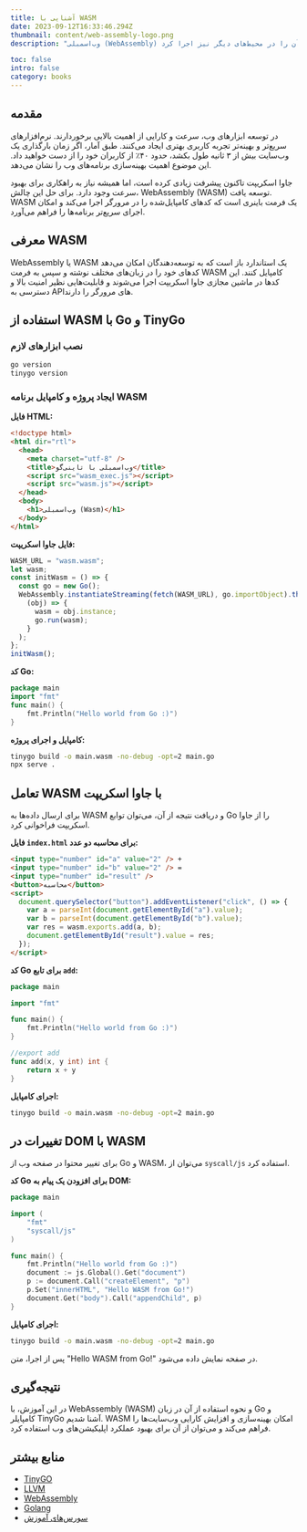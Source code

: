 ```yaml
---
title: آشنایی با WASM
date: 2023-09-12T16:33:46.294Z
thumbnail: content/web-assembly-logo.png
description: "وب‌اسمبلی (WebAssembly) یک استاندارد باز است که امکان اجرای کدهای باینری بهینه را در محیط‌های جاوا اسکریپت فراهم می‌کند. هدف اصلی آن افزایش سرعت و کارایی برنامه‌های وب است، اما می‌توان آن را در محیط‌های دیگر نیز اجرا کرد."

toc: false
intro: false
category: books
---
```


## مقدمه

در توسعه ابزارهای وب، سرعت و کارایی از اهمیت بالایی برخوردارند. نرم‌افزارهای سریع‌تر و بهینه‌تر تجربه کاربری بهتری ایجاد می‌کنند. طبق آمار، اگر زمان بارگذاری یک وب‌سایت بیش از ۳ ثانیه طول بکشد، حدود ۴۰٪ از کاربران خود را از دست خواهید داد. این موضوع اهمیت بهینه‌سازی برنامه‌های وب را نشان می‌دهد.

جاوا اسکریپت تاکنون پیشرفت زیادی کرده است، اما همیشه نیاز به راهکاری برای بهبود سرعت وجود دارد. برای حل این چالش، WebAssembly (WASM) توسعه یافت. WASM یک فرمت باینری است که کدهای کامپایل‌شده را در مرورگر اجرا می‌کند و امکان اجرای سریع‌تر برنامه‌ها را فراهم می‌آورد.

## معرفی WASM

WebAssembly یا WASM یک استاندارد باز است که به توسعه‌دهندگان امکان می‌دهد کدهای خود را در زبان‌های مختلف نوشته و سپس به فرمت WASM کامپایل کنند. این کدها در ماشین مجازی جاوا اسکریپت اجرا می‌شوند و قابلیت‌هایی نظیر امنیت بالا و دسترسی به APIهای مرورگر را دارند.

## استفاده از WASM با Go و TinyGo

### نصب ابزارهای لازم

```bash
go version
tinygo version
```

### ایجاد پروژه و کامپایل برنامه WASM

**فایل HTML:**

```html
<!doctype html>
<html dir="rtl">
  <head>
    <meta charset="utf-8" />
    <title>وب‌اسمبلی با تاینی‌گو</title>
    <script src="wasm_exec.js"></script>
    <script src="wasm.js"></script>
  </head>
  <body>
    <h1>وب‌اسمبلی (Wasm)</h1>
  </body>
</html>
```

**فایل جاوا اسکریپت:**

```js
WASM_URL = "wasm.wasm";
let wasm;
const initWasm = () => {
  const go = new Go();
  WebAssembly.instantiateStreaming(fetch(WASM_URL), go.importObject).then(
    (obj) => {
      wasm = obj.instance;
      go.run(wasm);
    }
  );
};
initWasm();
```

**کد Go:**

```go
package main
import "fmt"
func main() {
    fmt.Println("Hello world from Go :)")
}
```

**کامپایل و اجرای پروژه:**

```bash
tinygo build -o main.wasm -no-debug -opt=2 main.go
npx serve .
```

## تعامل WASM با جاوا اسکریپت

برای ارسال داده‌ها به WASM و دریافت نتیجه از آن، می‌توان توابع Go را از جاوا اسکریپت فراخوانی کرد.

**فایل `index.html` برای محاسبه دو عدد:**

```html
<input type="number" id="a" value="2" /> +
<input type="number" id="b" value="2" /> =
<input type="number" id="result" />
<button>محاسبه</button>
<script>
  document.querySelector("button").addEventListener("click", () => {
    var a = parseInt(document.getElementById("a").value);
    var b = parseInt(document.getElementById("b").value);
    var res = wasm.exports.add(a, b);
    document.getElementById("result").value = res;
  });
</script>
```

**کد Go برای تابع `add`:**

```go
package main

import "fmt"

func main() {
    fmt.Println("Hello world from Go :)")
}

//export add
func add(x, y int) int {
    return x + y
}
```

**اجرای کامپایل:**

```bash
tinygo build -o main.wasm -no-debug -opt=2 main.go
```

## تغییرات در DOM با WASM

برای تغییر محتوا در صفحه وب از Go و WASM، می‌توان از `syscall/js` استفاده کرد.

**کد Go برای افزودن یک پیام به DOM:**

```go
package main

import (
    "fmt"
    "syscall/js"
)

func main() {
    fmt.Println("Hello world from Go :)")
    document := js.Global().Get("document")
    p := document.Call("createElement", "p")
    p.Set("innerHTML", "Hello WASM from Go!")
    document.Get("body").Call("appendChild", p)
}
```

**اجرای کامپایل:**

```bash
tinygo build -o main.wasm -no-debug -opt=2 main.go
```

پس از اجرا، متن "Hello WASM from Go!" در صفحه نمایش داده می‌شود.

## نتیجه‌گیری

در این آموزش، با WebAssembly (WASM) و نحوه استفاده از آن در زبان Go و کامپایلر TinyGo آشنا شدیم. WASM امکان بهینه‌سازی و افزایش کارایی وب‌سایت‌ها را فراهم می‌کند و می‌توان از آن برای بهبود عملکرد اپلیکیشن‌های وب استفاده کرد.

## منابع بیشتر

- [TinyGO](https://tinygo.org/)
- [LLVM](https://llvm.org/)
- [WebAssembly](https://webassembly.org/)
- [Golang](https://go.dev/)
- [سورس‌های آموزش](https://github.com/mehotkhan/tinygo-wasm-tuts)